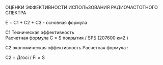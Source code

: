 ОЦЕНКИ ЭФФЕКТИВНОСТИ ИСПОЛЬЗОВАНИЯ РАДИОЧАСТОТНОГО СПЕКТРА

Е = С1 + С2 + С3  - основная формула

С1 Техническая эффективность  
Расчетная формула C = S покрытия  / SРБ (207600 км2 )

С2 экономическая эффективность 
Расчетная формула :

С2 = Дгосi / Fi × S 

